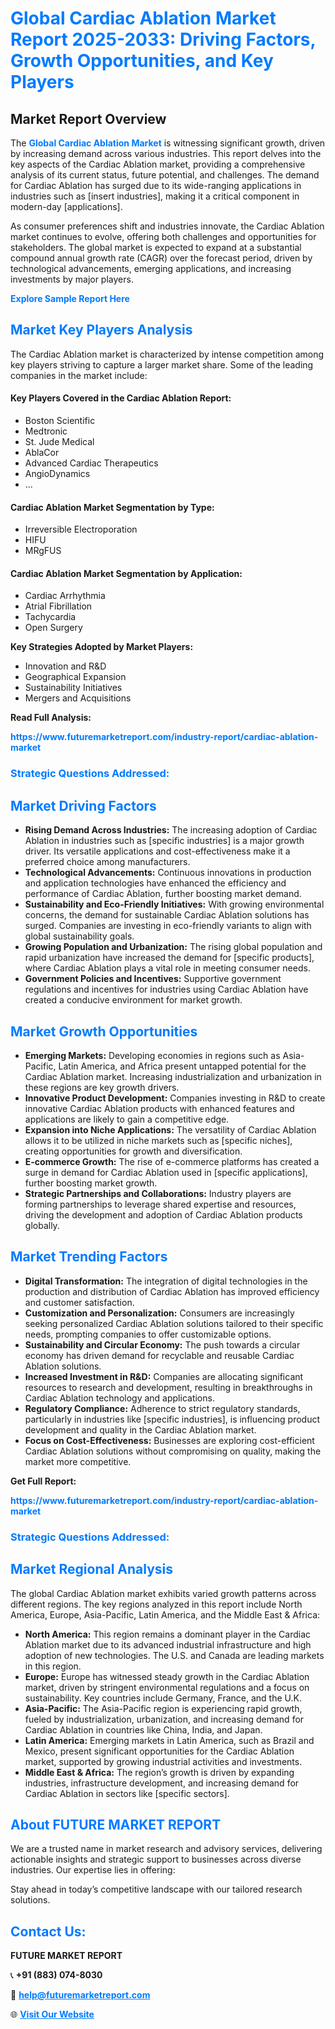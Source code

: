 <h1 style="color: #007BFF;">Global Cardiac Ablation Market Report 2025-2033: Driving Factors, Growth Opportunities, and Key Players</h1>

<section id="overview">
<h2>Market Report Overview</h2>
<p>The <a href="https://www.futuremarketreport.com/industry-report/cardiac-ablation-market" style="color: #007BFF; text-decoration: none;"><strong>Global Cardiac Ablation Market</strong></a> is witnessing significant growth, driven by increasing demand across various industries. This report delves into the key aspects of the Cardiac Ablation market, providing a comprehensive analysis of its current status, future potential, and challenges. The demand for Cardiac Ablation has surged due to its wide-ranging applications in industries such as [insert industries], making it a critical component in modern-day [applications].</p>
<p>As consumer preferences shift and industries innovate, the Cardiac Ablation market continues to evolve, offering both challenges and opportunities for stakeholders. The global market is expected to expand at a substantial compound annual growth rate (CAGR) over the forecast period, driven by technological advancements, emerging applications, and increasing investments by major players.</p>
</section>

<section id="overview">
<p><a href="https://www.futuremarketreport.com/request-sample/reportId=64105" style="color: #007BFF; text-decoration: none;"><strong>Explore Sample Report Here</strong></a></p>
</section>

<section id="key-players">
<h2 style="color: #007BFF;">Market Key Players Analysis</h2>
<p>The Cardiac Ablation market is characterized by intense competition among key players striving to capture a larger market share. Some of the leading companies in the market include:</p>
<h4>Key Players Covered in the Cardiac Ablation Report:</h4>
<ul><li>Boston Scientific</li><li>Medtronic</li><li>St. Jude Medical</li><li>AblaCor</li><li>Advanced Cardiac Therapeutics</li><li>AngioDynamics</li><li>...</li></ul>
<h4>Cardiac Ablation Market Segmentation by Type:</h4>
<ul><li>Irreversible Electroporation</li><li>HIFU</li><li>MRgFUS</li></ul>

<h4>Cardiac Ablation Market Segmentation by Application:</h4>
<ul><li>Cardiac Arrhythmia</li><li>Atrial Fibrillation</li><li>Tachycardia</li><li>Open Surgery</li></ul>
<p><strong>Key Strategies Adopted by Market Players:</strong></p>
<ul>
<li>Innovation and R&D</li>
<li>Geographical Expansion</li>
<li>Sustainability Initiatives</li>
<li>Mergers and Acquisitions</li>
</ul>
</section>

<section>
<p><strong>Read Full Analysis: </strong></p><a href="https://www.futuremarketreport.com/industry-report/cardiac-ablation-market" style="color: #007BFF; text-decoration: none;"><strong>https://www.futuremarketreport.com/industry-report/cardiac-ablation-market</strong></a>
<h3 style="color: #007BFF;">Strategic Questions Addressed:</h3>
</section>

<section id="driving-factors">
<h2 style="color: #007BFF;">Market Driving Factors</h2>
<ul>
<li><strong>Rising Demand Across Industries:</strong> The increasing adoption of Cardiac Ablation in industries such as [specific industries] is a major growth driver. Its versatile applications and cost-effectiveness make it a preferred choice among manufacturers.</li>
<li><strong>Technological Advancements:</strong> Continuous innovations in production and application technologies have enhanced the efficiency and performance of Cardiac Ablation, further boosting market demand.</li>
<li><strong>Sustainability and Eco-Friendly Initiatives:</strong> With growing environmental concerns, the demand for sustainable Cardiac Ablation solutions has surged. Companies are investing in eco-friendly variants to align with global sustainability goals.</li>
<li><strong>Growing Population and Urbanization:</strong> The rising global population and rapid urbanization have increased the demand for [specific products], where Cardiac Ablation plays a vital role in meeting consumer needs.</li>
<li><strong>Government Policies and Incentives:</strong> Supportive government regulations and incentives for industries using Cardiac Ablation have created a conducive environment for market growth.</li>
</ul>
</section>

<section id="growth-opportunities">
<h2 style="color: #007BFF;">Market Growth Opportunities</h2>
<ul>
<li><strong>Emerging Markets:</strong> Developing economies in regions such as Asia-Pacific, Latin America, and Africa present untapped potential for the Cardiac Ablation market. Increasing industrialization and urbanization in these regions are key growth drivers.</li>
<li><strong>Innovative Product Development:</strong> Companies investing in R&D to create innovative Cardiac Ablation products with enhanced features and applications are likely to gain a competitive edge.</li>
<li><strong>Expansion into Niche Applications:</strong> The versatility of Cardiac Ablation allows it to be utilized in niche markets such as [specific niches], creating opportunities for growth and diversification.</li>
<li><strong>E-commerce Growth:</strong> The rise of e-commerce platforms has created a surge in demand for Cardiac Ablation used in [specific applications], further boosting market growth.</li>
<li><strong>Strategic Partnerships and Collaborations:</strong> Industry players are forming partnerships to leverage shared expertise and resources, driving the development and adoption of Cardiac Ablation products globally.</li>
</ul>
</section>

<section id="trending-factors">
<h2 style="color: #007BFF;">Market Trending Factors</h2>
<ul>
<li><strong>Digital Transformation:</strong> The integration of digital technologies in the production and distribution of Cardiac Ablation has improved efficiency and customer satisfaction.</li>
<li><strong>Customization and Personalization:</strong> Consumers are increasingly seeking personalized Cardiac Ablation solutions tailored to their specific needs, prompting companies to offer customizable options.</li>
<li><strong>Sustainability and Circular Economy:</strong> The push towards a circular economy has driven demand for recyclable and reusable Cardiac Ablation solutions.</li>
<li><strong>Increased Investment in R&D:</strong> Companies are allocating significant resources to research and development, resulting in breakthroughs in Cardiac Ablation technology and applications.</li>
<li><strong>Regulatory Compliance:</strong> Adherence to strict regulatory standards, particularly in industries like [specific industries], is influencing product development and quality in the Cardiac Ablation market.</li>
<li><strong>Focus on Cost-Effectiveness:</strong> Businesses are exploring cost-efficient Cardiac Ablation solutions without compromising on quality, making the market more competitive.</li>
</ul>
</section>

<section>
<p><strong>Get Full Report: </strong></p><a href="https://www.futuremarketreport.com/industry-report/cardiac-ablation-market" style="color: #007BFF; text-decoration: none;"><strong>https://www.futuremarketreport.com/industry-report/cardiac-ablation-market</strong></a>
<h3 style="color: #007BFF;">Strategic Questions Addressed:</h3>
</section>


<section id="regional-analysis">
<h2 style="color: #007BFF;">Market Regional Analysis</h2>
<p>The global Cardiac Ablation market exhibits varied growth patterns across different regions. The key regions analyzed in this report include North America, Europe, Asia-Pacific, Latin America, and the Middle East & Africa:</p>
<ul>
<li><strong>North America:</strong> This region remains a dominant player in the Cardiac Ablation market due to its advanced industrial infrastructure and high adoption of new technologies. The U.S. and Canada are leading markets in this region.</li>
<li><strong>Europe:</strong> Europe has witnessed steady growth in the Cardiac Ablation market, driven by stringent environmental regulations and a focus on sustainability. Key countries include Germany, France, and the U.K.</li>
<li><strong>Asia-Pacific:</strong> The Asia-Pacific region is experiencing rapid growth, fueled by industrialization, urbanization, and increasing demand for Cardiac Ablation in countries like China, India, and Japan.</li>
<li><strong>Latin America:</strong> Emerging markets in Latin America, such as Brazil and Mexico, present significant opportunities for the Cardiac Ablation market, supported by growing industrial activities and investments.</li>
<li><strong>Middle East & Africa:</strong> The region’s growth is driven by expanding industries, infrastructure development, and increasing demand for Cardiac Ablation in sectors like [specific sectors].</li>
</ul>
</section>

<footer>
<h2 style="color: #007BFF;">About FUTURE MARKET REPORT</h2>
<p>We are a trusted name in market research and advisory services, delivering actionable insights and strategic support to businesses across diverse industries. Our expertise lies in offering:</p>

<p>Stay ahead in today’s competitive landscape with our tailored research solutions.</p>

<h2 style="color: #007BFF;">Contact Us:</h2>
<p><strong>FUTURE MARKET REPORT</strong></p>
<p>📞 <strong>+91 (883) 074-8030</strong></p>
<p>📧 <strong><a href="mailto:help@futuremarketreport.com" style="color: #007BFF;">help@futuremarketreport.com</a></strong></p>
<p>🌐 <strong><a href="https://www.futuremarketreport.com/" style="color: #007BFF;">Visit Our Website</a></strong></p>
</footer>
